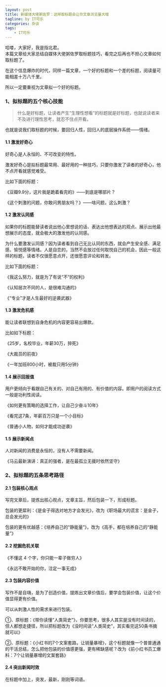 ```yaml
---
layout: post
title: 新媒体大佬粥佐罗：这样取标题会让你文章浏览量大增
tagline: by IT可乐
categories: 杂谈
tags: 
    - IT可乐
---
```

哈喽，大家好，我是指北君。  
本篇文章给大家总结自媒体大佬粥佐罗取标题技巧，看完之后再也不担心文章如何取标题了。
<!--more-->

在这个信息爆炸的时代，同样一篇文章，一个好的标题和一个差的标题，阅读量可能相差十万八千里。

所以一定要重视为文章拟一个好的标题。

### 1、拟标题的五个核心技能

> 什么是好标题，让读者产生“生理性想看”的标题就是好标题，也就说读者来不及进行理性思考，就忍不住点开看。

也就是说我们取标题的时候，要回归人性，回归人的底层操作系统——情绪。

#### 1.1 激发好奇心

好奇心是人永恒的、不可改变的特性。

激发好奇心是拟标题最常用、最好用的一种技巧，只要你激发了读者的好奇心，他不点开看就感觉难受。

比如下面的标题：

《豆瓣9.9分，这片我是跪着看完的》——到底是哪部片？

《这个刺激的问题，你敢问男朋友吗？》——啥问题，这么刺激？



#### 1.2 激发认同感

如果你的标题能替读者说出他心里想说的话、表达出他想表达的观点、展示出他最想展示的态度，就会极大的激发他的认同感。

为什么要激发认同感？因为读者看到自己无比认同的东西，就会产生安全感、满足感、愉悦感等情绪。人是自恋的，当然不会放过任何取悦自己的机会，因此一般这样的标题，读者不仅很愿意点开，还很愿意评论和转发。

比如下面的标题：

《我这么努力，就是为了有说“不”的权利》

《认知层次不同的人，是很难沟通的》

《“专业”才是人生最好的逆袭武器》



#### 1.3 激发危机感

能让读者联想到自身危机的内容更容易出爆款。

比如如下标题：

《25岁，名校毕业，年薪30万，猝死》

《大裁员的前夜》

《一年加班800小时，被裁只用5分钟》



#### 1.4 展示回报值

用户更倾向于看跟自己有关的、对自己有用的、有价值的内容。即用户的阅读方式一般是功利性阅读。

《如何更有策略的选择工作，让自己少奋斗10年》

《看完这7条，年薪百万只是一个小目标》

《普通小人物，如何才能成功逆袭》



#### 1.5 展示新闻点

人对新闻的消费是永恒的，没有人不需要新闻。

《马云最新演讲：真正的强者，是在最孤立无援时依然坚守》



### 2、拟标题的五条思考路径

#### 2.1 包装核心观点

写完文章后，提炼出核心观点，文章主旨，然后包装一下，形成标题。

包装的更犀利：《是金子得选对地方才会发光》，改为《职场最大的谎言：是金子，总会发光的》

包装的更有优越感：《培养自己的“静能量”》，改为《高手，都在培养自己的“静能量”》



#### 2.2 挖掘危机关联

《不懂这 4 个字，你只能一辈子做穷人》

《永远不敢开始的你，注定一事无成》



#### 2.3 包装内容价值

写作不是自嗨，是为了创造价值，提炼出文章价值后，要学会包装价值，让这个价值显得更有价值。

可以从刺激人性的需求来进行包装。

①、原标题：《带你读懂“人类简史”》，你要思考，很多人其实是没有时间读的，但人都想走捷径，所以把标题改为《没时间读“人类简史”，其实看完这50条书摘就可以》

②、原标题：《小红书的7个文案套路，让销量暴增》，这个标题就像一个普普通通的干活总结，怎么把他包装的价值感更强，更有稀缺感呢？改为《前小红书员工爆料：7个让销量暴增的文案套路》



#### 2.4 突出新闻时效

在标题中加上，突发，最新，刚刚等词语。